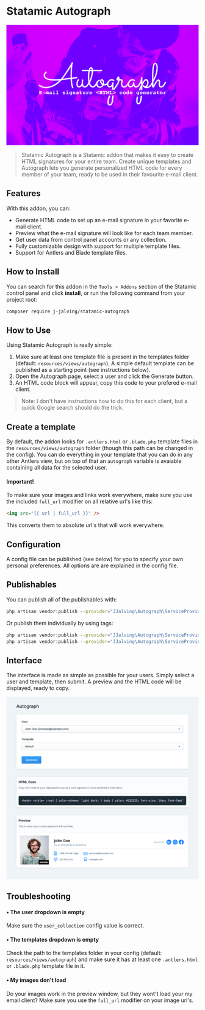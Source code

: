 # Statamic Autograph

![alt text](https://github.com/j-jalving/statamic-autograph/blob/main/product.png?raw=true)

> Statamic Autograph is a Statamic addon that makes it easy to create HTML signatures for
> your entire team. Create unique templates and Autograph lets you generate personalized HTML
> code for every member of your team, ready to be used in their favourite e-mail client.

## Features

With this addon, you can:

- Generate HTML code to set up an e-mail signature in your favorite e-mail client.
- Preview what the e-mail signature will look like for each team member.
- Get user data from control panel accounts or any collection.
- Fully customizable design with support for multiple template files.
- Support for Antlers and Blade template files.


## How to Install

You can search for this addon in the `Tools > Addons` section of the Statamic control panel and click **install**, or run the following command from your project root:

``` bash
composer require j-jalving/statamic-autograph
```

## How to Use

Using Statamic Autograph is really simple:

1. Make sure at least one template file is present in the templates folder (default: `resources/views/autograph`). A simple default template can be published as a starting point (see instructions below).
2. Open the Autograph page, select a user and click the Generate button.
3. An HTML code block will appear, copy this code to your prefered e-mail client. 
  
> Note: I don't have instructions how to do this for each client, but a quick Google search should do the trick.

## Create a template

By default, the addon looks for `.antlers.html` or `.blade.php` template files in the `resources/views/autograph` folder (though this path can be changed in the config). You can do everything in your template that you can do in any other Antlers view, but on top of that an `autograph` variable is avaiable containing all data for the selected user.

#### Important!
To make sure your images and links work everywhere, make sure you use the included `full_url` modifier on all relative url's like this: 

```html
<img src="{{ url | full_url }}" />
```

This converts them to absolute url's that will work everywhere. 


## Configuration

A config file can be published (see below) for you to specify your own personal preferences. All options are are explained in the config file.

## Publishables

You can publish all of the publishables with:

```sh
php artisan vendor:publish --provider="JJalving\Autograph\ServiceProvider"
```

Or publish them individually by using tags:

```sh
php artisan vendor:publish --provider="JJalving\Autograph\ServiceProvider" --tag="config"
php artisan vendor:publish --provider="JJalving\Autograph\ServiceProvider" --tag="templates"
```

## Interface

The interface is made as simple as possible for your users. Simply select a user and template, then submit. A preview and the HTML code will be displayed, ready to copy.

![alt text](https://github.com/j-jalving/statamic-autograph/blob/main/screenshot.png?raw=true)


## Troubleshooting

#### • The user dropdown is empty
Make sure the `user_collection` config value is correct.

#### • The templates dropdown is empty
Check the path to the templates folder in your config (default: `resources/views/autograph`) and make sure it has at least one `.antlers.html` or `.blade.php` template file in it. 

#### • My images don't load
Do your images work in the preview window, but they wont't load your my email client? Make sure you use the `full_url` modifier on your image url's.
